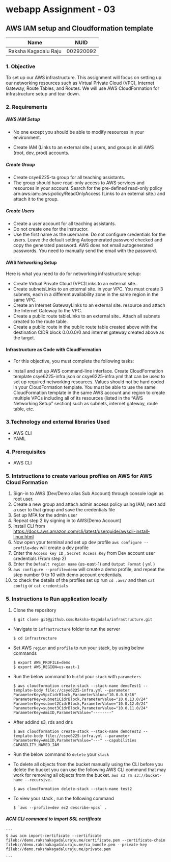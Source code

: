 # webapp Assignment - 03
## AWS IAM setup and Cloudformation template


<table>
    <thead>
      <tr>
        <th>Name</th>
        <th>NUID</th>
      </tr>
    </thead>
    <tbody>
          <tr>
            <td>Raksha Kagadalu Raju</td>
            <td>002920092</td>
        </tr>
    </tbody>
</table>


### 1. Objective
To set up our AWS infrastructure. This assignment will focus on setting up our networking resources such as Virtual Private Cloud (VPC), Internet Gateway, Route Tables, and Routes. We will use AWS CloudFormation for infrastructure setup and tear down.

### 2. Requirements

##### AWS IAM Setup
- No one except you should be able to modify resources in your environment.

- Create IAM (Links to an external site.) users, and groups in all AWS (root, dev, prod) accounts.

##### Create Group
- Create csye6225-ta group for all teaching assistants.
- The group should have read-only access to AWS services and resources in your account. Search for the pre-defined read-only policy arn:aws:iam::aws:policy/ReadOnlyAccess (Links to an external site.) and attach it to the group.
##### Create Users
- Create a user account for all teaching assistants.
- Do not create one for the instructor.
- Use the first name as the username. Do not configure credentials for the users. Leave the default setting Autogenerated password checked and copy the generated password. AWS does not email autogenerated passwords. You need to manually send the email with the password.

#### AWS Networking Setup
Here is what you need to do for networking infrastructure setup:

- Create Virtual Private Cloud (VPC)Links to an external site..
- Create subnetsLinks to an external site. in your VPC. You must create 3 subnets, each in a different availability zone in the same region in the same VPC.
- Create an Internet GatewayLinks to an external site. resource and attach the Internet Gateway to the VPC.
- Create a public route tableLinks to an external site.. Attach all subnets created to the route table.
- Create a public route in the public route table created above with the destination CIDR block 0.0.0.0/0 and internet gateway created above as the target.

#### Infrastructure as Code with CloudFormation
- For this objective, you must complete the following tasks:

- Install and set up AWS command-line interface.
Create CloudFormation template csye6225-infra.json or csye6225-infra.yml that can be used to set up required networking resources.
Values should not be hard coded in your CloudFormation template.
You must be able to use the same CloudFormation template in the same AWS account and region to create multiple VPCs including all of its resources (listed in the “AWS Networking Setup” section) such as subnets, internet gateway, route table, etc.

### 3.Technology and external libraries Used
- AWS CLI
- YAML 
### 4. Prerequisites
- AWS CLI

### 5. Intstructions to create various profiles on AWS for AWS Cloud Formation

1. Sign-in to AWS (Dev/Demo alias Sub Account) through console login as root user.
2. Create a new group and attach admin access policy using IAM, next add a user to that group and save the credentials file
3. Set up MFA for the admin user
4. Repeat step 2 by signing in to AWS(Demo Account) 
5. Install CLI from https://docs.aws.amazon.com/cli/latest/userguide/awscli-install-linux.html
8. Now open your terminal and set up dev profile `aws configure --profile=dev` will create a dev profile
9. Enter the `Access key ID` , `Secret Access Key` from Dev account user credentials (From step 2)
10. Enter the `Default region name` (us-east-1) and `Output Format` ( `yml` )
11. `aws configure --profile=demo` will create a demo profile, and repeat the step number 9 to 10 with demo account credentials.
12. to check the details of the profiles set up run `cd .aws/` and then `cat config` or `cat credentials`

### 5. Instructions to Run application locally
1. Clone the repository

    ```
    $ git clone git@github.com:Raksha-Kagadalu/infrastructure.git
    ```

- Navigate to `infrastructure` folder to run the server


    ```
    $ cd infrastructure
    ```
- Set AWS `region` and `profile` to run your stack, by using below commands
    ```
    $ export AWS_PROFILE=demo
    $ export AWS_REGION=us-east-1 
    ```
- Run the below command to `build` your `stack` with `parameters` 
    ```
    $ aws cloudformation create-stack --stack-name demoTest1 --template-body file://csye6225-infra.yml --parameter ParameterKey=VpcCidrBlock,ParameterValue="10.0.0.0/16" ParameterKey=subnet1CidrBlock,ParameterValue="10.0.13.0/24" ParameterKey=subnet2CidrBlock,ParameterValue="10.0.12.0/24" ParameterKey=subnet3CidrBlock,ParameterValue="10.0.11.0/24" ParameterKey=AmiID,ParameterValue="--------"
    ```
- After addind s3, rds and dns
    ```
    $ aws cloudformation create-stack --stack-name demoTest2 --template-body file://csye6225-infra.yml --parameter ParameterKey=AmiID,ParameterValue="---" --capabilities CAPABILITY_NAMED_IAM

    ```

- Run the below command to `delete` your `stack` 
  
- To delete all objects from the bucket manually using the CLI before you delete the bucket you can use the following AWS CLI command that may work for removing all objects from the bucket. ``` aws s3 rm s3://bucket-name --recursive. ```
    ```
    $ aws cloudformation delete-stack --stack-name test2
    ```
- To view your stack , run the following command
    ```
    $ `aws --profile=dev ec2 describe-vpcs` .
    ```
    
##### ACM CLI command to import SSL certificate
    ```
    $ aws acm import-certificate --certificate fileb://demo.rakshakagadaluraju.me/certificate.pem --certificate-chain fileb://demo.rakshakagadaluraju.me/ca_bundle.pem --private-key fileb://demo.rakshakagadaluraju.me/private.pem

    ```
